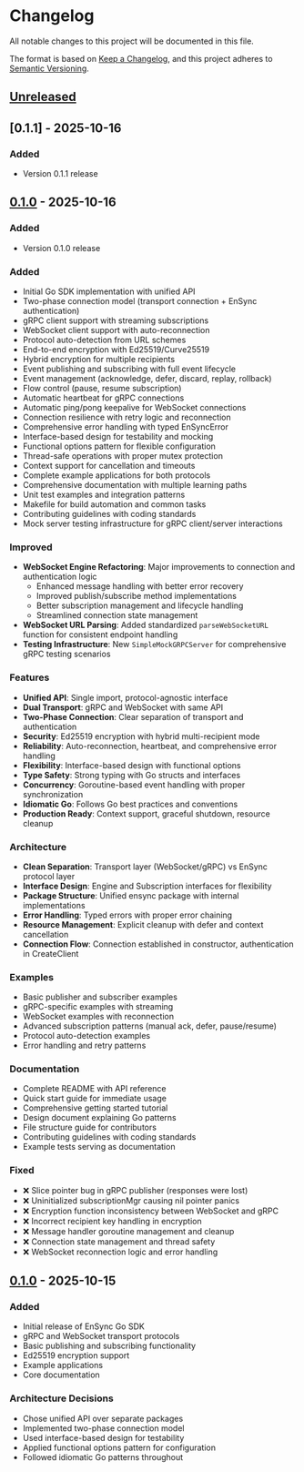 # Changelog

All notable changes to this project will be documented in this file.

The format is based on [Keep a Changelog](https://keepachangelog.com/en/1.0.0/),
and this project adheres to [Semantic Versioning](https://semver.org/spec/v2.0.0.html).

## [Unreleased]

## [0.1.1] - 2025-10-16

### Added
- Version 0.1.1 release


## [0.1.0] - 2025-10-16

### Added
- Version 0.1.0 release


### Added
- Initial Go SDK implementation with unified API
- Two-phase connection model (transport connection + EnSync authentication)
- gRPC client support with streaming subscriptions
- WebSocket client support with auto-reconnection
- Protocol auto-detection from URL schemes
- End-to-end encryption with Ed25519/Curve25519
- Hybrid encryption for multiple recipients
- Event publishing and subscribing with full event lifecycle
- Event management (acknowledge, defer, discard, replay, rollback)
- Flow control (pause, resume subscription)
- Automatic heartbeat for gRPC connections
- Automatic ping/pong keepalive for WebSocket connections
- Connection resilience with retry logic and reconnection
- Comprehensive error handling with typed EnSyncError
- Interface-based design for testability and mocking
- Functional options pattern for flexible configuration
- Thread-safe operations with proper mutex protection
- Context support for cancellation and timeouts
- Complete example applications for both protocols
- Comprehensive documentation with multiple learning paths
- Unit test examples and integration patterns
- Makefile for build automation and common tasks
- Contributing guidelines with coding standards
- Mock server testing infrastructure for gRPC client/server interactions

### Improved
- **WebSocket Engine Refactoring**: Major improvements to connection and authentication logic
  - Enhanced message handling with better error recovery
  - Improved publish/subscribe method implementations
  - Better subscription management and lifecycle handling
  - Streamlined connection state management
- **WebSocket URL Parsing**: Added standardized `parseWebSocketURL` function for consistent endpoint handling
- **Testing Infrastructure**: New `SimpleMockGRPCServer` for comprehensive gRPC testing scenarios

### Features
- **Unified API**: Single import, protocol-agnostic interface
- **Dual Transport**: gRPC and WebSocket with same API
- **Two-Phase Connection**: Clear separation of transport and authentication
- **Security**: Ed25519 encryption with hybrid multi-recipient mode
- **Reliability**: Auto-reconnection, heartbeat, and comprehensive error handling
- **Flexibility**: Interface-based design with functional options
- **Type Safety**: Strong typing with Go structs and interfaces
- **Concurrency**: Goroutine-based event handling with proper synchronization
- **Idiomatic Go**: Follows Go best practices and conventions
- **Production Ready**: Context support, graceful shutdown, resource cleanup

### Architecture
- **Clean Separation**: Transport layer (WebSocket/gRPC) vs EnSync protocol layer
- **Interface Design**: Engine and Subscription interfaces for flexibility
- **Package Structure**: Unified ensync package with internal implementations
- **Error Handling**: Typed errors with proper error chaining
- **Resource Management**: Explicit cleanup with defer and context cancellation
- **Connection Flow**: Connection established in constructor, authentication in CreateClient

### Examples
- Basic publisher and subscriber examples
- gRPC-specific examples with streaming
- WebSocket examples with reconnection
- Advanced subscription patterns (manual ack, defer, pause/resume)
- Protocol auto-detection examples
- Error handling and retry patterns

### Documentation
- Complete README with API reference
- Quick start guide for immediate usage
- Comprehensive getting started tutorial
- Design document explaining Go patterns
- File structure guide for contributors
- Contributing guidelines with coding standards
- Example tests serving as documentation

### Fixed
- ❌ Slice pointer bug in gRPC publisher (responses were lost)
- ❌ Uninitialized subscriptionMgr causing nil pointer panics  
- ❌ Encryption function inconsistency between WebSocket and gRPC
- ❌ Incorrect recipient key handling in encryption
- ❌ Message handler goroutine management and cleanup
- ❌ Connection state management and thread safety
- ❌ WebSocket reconnection logic and error handling

## [0.1.0] - 2025-10-15

### Added
- Initial release of EnSync Go SDK
- gRPC and WebSocket transport protocols  
- Basic publishing and subscribing functionality
- Ed25519 encryption support
- Example applications
- Core documentation

### Architecture Decisions
- Chose unified API over separate packages
- Implemented two-phase connection model
- Used interface-based design for testability
- Applied functional options pattern for configuration
- Followed idiomatic Go patterns throughout

[Unreleased]: https://github.com/EnSync-engine/Go-SDK/compare/v0.1.0...HEAD
[0.1.0]: https://github.com/EnSync-engine/Go-SDK/releases/tag/v0.1.0